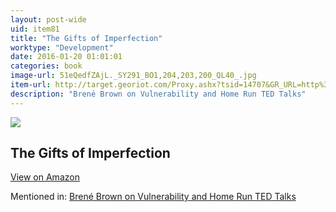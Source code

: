 ```yaml
---
layout: post-wide
uid: item81
title: "The Gifts of Imperfection"
worktype: "Development"
date: 2016-01-20 01:01:01
categories: book
image-url: 51eQedfZAjL._SY291_BO1,204,203,200_QL40_.jpg
item-url: http://target.georiot.com/Proxy.ashx?tsid=14707&GR_URL=http%3A%2F%2Fwww.amazon.com%2FGifts-Imperfection-Think-Supposed-Embrace%2Fdp%2F159285849X%2F
description: "Brené Brown on Vulnerability and Home Run TED Talks"
---
```

<a href="http://target.georiot.com/Proxy.ashx?tsid=14707&GR_URL=http%3A%2F%2Fwww.amazon.com%2FGifts-Imperfection-Think-Supposed-Embrace%2Fdp%2F159285849X%2F" target="blank"><img src="../../../../img/thumbs/51eQedfZAjL._SY291_BO1,204,203,200_QL40_.jpg" class="prod-img"></a>
<h2>The Gifts of Imperfection</h2>
<p><a class="btn btn-primary" href="http://target.georiot.com/Proxy.ashx?tsid=14707&GR_URL=http%3A%2F%2Fwww.amazon.com%2FGifts-Imperfection-Think-Supposed-Embrace%2Fdp%2F159285849X%2F" target="blank">View on Amazon</a><p>
<p>Mentioned in: <a href="http://fourhourworkweek.com/2015/08/28/brene-brown-on-vulnerability-and-home-run-ted-talks/" target="blank">Brené Brown on Vulnerability and Home Run TED Talks</a></p>
